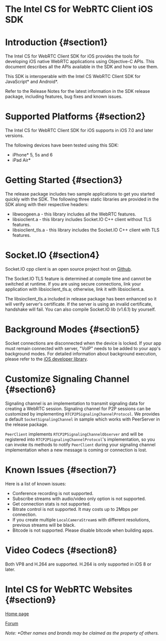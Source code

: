 The Intel CS for WebRTC Client iOS SDK
==================================
# Introduction {#section1}
The Intel CS for WebRTC Client SDK for iOS provides the tools for developing iOS native WebRTC applications using Objective-C APIs. This document describes all the APIs available in the SDK and how to use them.

This SDK is interoperable with the Intel CS WebRTC Client SDK for JavaScript\* and Android\*.

Refer to the Release Notes for the latest information in the SDK release package, including features, bug fixes and known issues.

# Supported Platforms {#section2}
The Intel CS for WebRTC Client SDK for iOS supports in iOS 7.0 and later versions.

The following devices have been tested using this SDK:

- iPhone* 5, 5s and 6
- iPad Air*

# Getting Started {#section3}
The release package includes two sample applications to get you started quickly with the SDK. The following three static libraries are provided in the SDK along with their respective headers:

- libwoogeen.a - this library includes all the WebRTC features.
- libsioclient.a - this library includes Socket.IO C++ client without TLS features.
- libsioclient_tls.a - this library includes the Socket.IO C++ client with TLS features.

# Socket.IO {#section4}
Socket.IO cpp client is an open source project host on [Github](https://github.com/socketio/socket.io-client-cpp).

The Socket.IO TLS feature is determined at compile time and cannot be switched at runtime. If you are using secure connections, link your application with libsioclient_tls.a; otherwise, link it with libsioclient.a.

The libsioclient_tls.a included in release package has been enhanced so it will verify server's certificate. If the server is using an invalid certificate, handshake will fail. You can also compile Socket.IO lib (v1.6.1) by yourself.

# Background Modes {#section5}
Socket connections are disconnected when the device is locked. If your app must remain connected with server, "VoIP" needs to be added to your app's background modes. For detailed information about background execution, please refer to the [iOS developer library](https://developer.apple.com/library/ios/documentation/iPhone/Conceptual/iPhoneOSProgrammingGuide/BackgroundExecution/BackgroundExecution.html).

# Customize Signaling Channel {#section6}
Signaling channel is an implementation to transmit signaling data for creating a WebRTC session. Signaling channel for P2P sessions can be customized by implementing `RTCP2PSignalingChannelProtocol`. We provides a default `SocketSignalingChannel` in sample which works with PeerServer in the release package.

`PeerClient` implements `RTCP2PSignalingChannelObserver` and will be registered into `RTCP2PSignalingChannelProtocol`'s implementation, so you can invoke its methods to notify `PeerClient` during your signaling channel implementation when a new message is coming or connection is lost.

# Known Issues {#section7}
Here is a list of known issues:

- Conference recording is not supported.
- Subscribe streams with audio/video only option is not supported.
- Get connection stats is not supported.
- Bitrate control is not supported. It may costs up to 2Mbps per connection.
- If you create multiple `LocalCameraStream`s with different resolutions, previous streams will be black.
- Bitcode is not supported. Please disable bitcode when building apps.

# Video Codecs {#section8}
Both VP8 and H.264 are supported. H.264 is only supported in iOS 8 or later.

# Intel CS for WebRTC Websites {#section9}
[Home page](http://webrtc.intel.com)

[Forum](https://software.intel.com/en-us/forums/intel-collaboration-suite-for-webrtc)


<i>Note: \*Other names and brands may be claimed as the property of others.</i>
